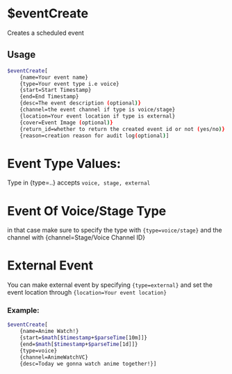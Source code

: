 # $eventCreate

Creates a scheduled event

## Usage

```bash
$eventCreate[
	{name=Your event name}
	{type=Your event type i.e voice}
	{start=Start Timestamp}
	{end=End Timestamp}
	{desc=The event description (optional)}
	{channel=the event channel if type is voice/stage}
	{location=Your event location if type is external}
	{cover=Event Image (optional)}
	{return_id=whether to return the created event id or not (yes/no)}
	{reason=creation reason for audit log(optional)]
```

# Event Type Values:
Type in {type=..} accepts `voice, stage, external`

# Event Of Voice/Stage Type
in that case make sure to specify the type with `{type=voice/stage}` and the channel with {channel=Stage/Voice Channel ID}

# External Event
You can make external event by specifying `{type=external}` and set the event location through `{location=Your event location}`

### Example:
```bash
$eventCreate[
	{name=Anime Watch!}
	{start=$math[$timestamp+$parseTime[10m]]}
	{end=$math[$timestamp+$parseTime[1d]]}
	{type=voice}
	{channel=AnimeWatchVC}
	{desc=Today we gonna watch anime together!}]
```